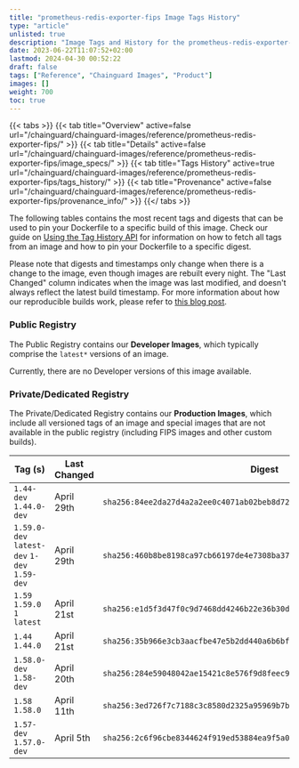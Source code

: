 ```yaml
---
title: "prometheus-redis-exporter-fips Image Tags History"
type: "article"
unlisted: true
description: "Image Tags and History for the prometheus-redis-exporter-fips Chainguard Image"
date: 2023-06-22T11:07:52+02:00
lastmod: 2024-04-30 00:52:22
draft: false
tags: ["Reference", "Chainguard Images", "Product"]
images: []
weight: 700
toc: true
---
```


{{< tabs >}}
{{< tab title="Overview" active=false url="/chainguard/chainguard-images/reference/prometheus-redis-exporter-fips/" >}}
{{< tab title="Details" active=false url="/chainguard/chainguard-images/reference/prometheus-redis-exporter-fips/image_specs/" >}}
{{< tab title="Tags History" active=true url="/chainguard/chainguard-images/reference/prometheus-redis-exporter-fips/tags_history/" >}}
{{< tab title="Provenance" active=false url="/chainguard/chainguard-images/reference/prometheus-redis-exporter-fips/provenance_info/" >}}
{{</ tabs >}}

The following tables contains the most recent tags and digests that can be used to pin your Dockerfile to a specific build of this image. Check our guide on [Using the Tag History API](/chainguard/chainguard-images/using-the-tag-history-api/) for information on how to fetch all tags from an image and how to pin your Dockerfile to a specific digest.

Please note that digests and timestamps only change when there is a change to the image, even though images are rebuilt every night. The "Last Changed" column indicates when the image was last modified, and doesn't always reflect the latest build timestamp. For more information about how our reproducible builds work, please refer to [this blog post](https://www.chainguard.dev/unchained/reproducing-chainguards-reproducible-image-builds).

### Public Registry
The Public Registry contains our **Developer Images**, which typically comprise the `latest*` versions of an image.

Currently, there are no Developer versions of this image available.

### Private/Dedicated Registry
The Private/Dedicated Registry contains our **Production Images**, which include all versioned tags of an image and special images that are not available in the public registry (including FIPS images and other custom builds).

| Tag (s)                                       | Last Changed | Digest                                                                    |
|-----------------------------------------------|--------------|---------------------------------------------------------------------------|
|  `1.44-dev` `1.44.0-dev`                      | April 29th   | `sha256:84ee2da27d4a2a2ee0c4071ab02beb8d724d9a5a1b830613ea718e4554462b4c` |
|  `1.59.0-dev` `latest-dev` `1-dev` `1.59-dev` | April 29th   | `sha256:460b8be8198ca97cb66197de4e7308ba37822c1579f63e92d61683b640d2b3ec` |
|  `1.59` `1.59.0` `1` `latest`                 | April 21st   | `sha256:e1d5f3d47f0c9d7468dd4246b22e36b30ded541ed019a409c3120d7e48b77774` |
|  `1.44` `1.44.0`                              | April 21st   | `sha256:35b966e3cb3aacfbe47e5b2dd440a6b6bfa542a7956d900ccb35ff9a834d6ddd` |
|  `1.58.0-dev` `1.58-dev`                      | April 20th   | `sha256:284e59048042ae15421c8e576f9d8feec9a3a8b981614cd32a13a31a628164df` |
|  `1.58` `1.58.0`                              | April 11th   | `sha256:3ed726f7c7188c3c8580d2325a95969b7be567965b500b296ed2c5ef96acab8d` |
|  `1.57-dev` `1.57.0-dev`                      | April 5th    | `sha256:2c6f96cbe8344624f919ed53884ea9f5a0e044db0896bdd254b8e7d5d5e2a696` |

